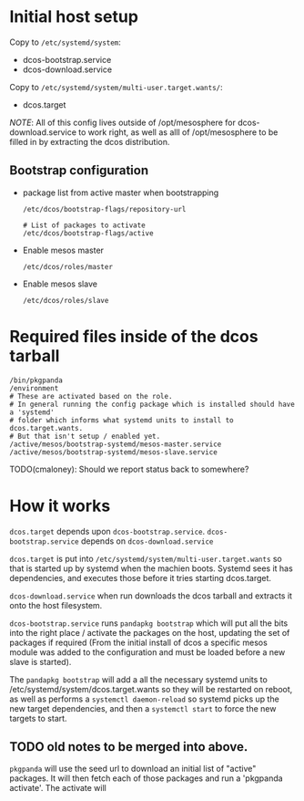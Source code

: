 # Initial host setup

Copy to `/etc/systemd/system`:
 - dcos-bootstrap.service
 - dcos-download.service

Copy to `/etc/systemd/system/multi-user.target.wants/`:
 - dcos.target



*NOTE*: All of this config lives outside of /opt/mesosphere for dcos-download.service to work right, as well as alll of /opt/mesosphere to be filled in by extracting the dcos distribution.


## Bootstrap configuration

 - package list from active master when bootstrapping
   ```
   /etc/dcos/bootstrap-flags/repository-url

   # List of packages to activate
   /etc/dcos/bootstrap-flags/active
   ```

 - Enable mesos master

   `/etc/dcos/roles/master`

 - Enable mesos slave

   `/etc/dcos/roles/slave`

# Required files inside of the dcos tarball
```
/bin/pkgpanda
/environment
# These are activated based on the role.
# In general running the config package which is installed should have a 'systemd'
# folder which informs what systemd units to install to dcos.target.wants.
# But that isn't setup / enabled yet.
/active/mesos/bootstrap-systemd/mesos-master.service
/active/mesos/bootstrap-systemd/mesos-slave.service
```

TODO(cmaloney): Should we report status back to somewhere?

# How it works

`dcos.target` depends upon `dcos-bootstrap.service`. `dcos-bootstrap.service` depends on
`dcos-download.service`

`dcos.target` is put into `/etc/systemd/system/multi-user.target.wants` so that is started
up by systemd when the machien boots. Systemd sees it has dependencies, and executes those
before it tries starting dcos.target.

`dcos-download.service` when run downloads the dcos tarball and extracts it onto the host
filesystem.

`dcos-bootstrap.service` runs `pandapkg bootstrap` which will put all the bits into the right place / activate the packages on the host, updating the set of packages if required (From the initial install of dcos a specific mesos module was added to the
configuration and must be loaded before a new slave is started).

The `pandapkg bootstrap` will add a all the necessary systemd units to /etc/systemd/system/dcos.target.wants so they will be restarted on reboot, as well as performs a `systemctl daemon-reload` so systemd picks up the new target dependencies, and then a `systemctl start` to force the new targets to start.


## TODO old notes to be merged into above.
`pkgpanda` will use the seed url to download an initial list of "active"
packages. It will then fetch each of those packages and run a 'pkgpanda activate'.
The activate will

